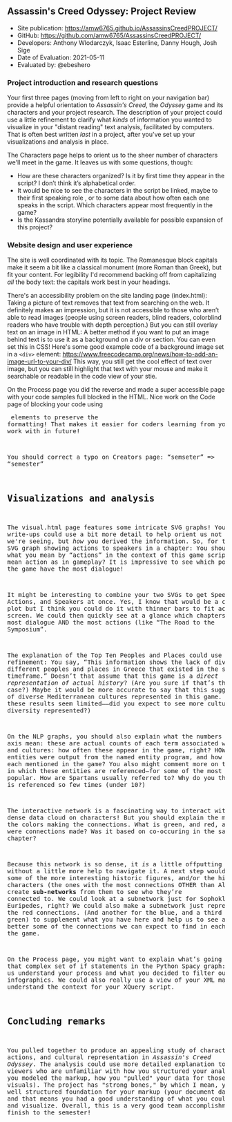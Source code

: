 ## Assassin's Creed Odyssey: Project Review

* Site publication: <https://amw6765.github.io/AssassinsCreedPROJECT/>
* GitHub: <https://github.com/amw6765/AssassinsCreedPROJECT/>
* Developers: Anthony Wlodarczyk, Isaac Esterline, Danny Hough, Josh Sige
* Date of Evaluation: 2021-05-11
* Evaluated by: @ebeshero

### Project introduction and research questions
Your first three pages (moving from left to right on your navigation bar) provide a helpful orientation to *Assassin's Creed*, the *Odyssey* game and its characters and your project research. The description of your project could use a little refinement to clarify what *kinds* of information you wanted to visualize in your "distant reading" text analysis, facilitated by computers. That is often best written *last* in a project, after you've set up your visualizations and analysis in place. 

The Characters page helps to orient us to the sheer number of characters we'll meet in the game. It leaves us with some questions, though:
* How are these characters organized? Is it by first time they appear in the script? I don’t think it’s alphabetical order.   
* It would be nice to see the characters in the script be linked, maybe to their first speaking role , or to some data about how often each one speaks in the script. Which characters appear most frequently in the game?
* Is the Kassandra storyline potentially available for possible expansion of this project?


### Website design and user experience
The site is well coordinated with its topic. The Romanesque block capitals make it seem a bit like a classical monument (more Roman than Greek), but fit your content. For legibility I'd recommend backing off from capitalizing *all* the body text: the capitals work best in your headings. 

There's an accessibility problem on the site landing page (index.html): Taking a picture of text removes that text from searching on the web. It definitely makes an impression, but it is not accessible to those who aren’t able to read images (people using screen readers, blind readers, colorblind readers who have trouble with depth perception.) But you can still overlay text on an image in HTML: A better method if you want to put an image behind text is to use it as a background on a div or section. You can even set this in CSS! Here's some good example code of a background image set in a `<div>` element:
<https://www.freecodecamp.org/news/how-to-add-an-image-url-to-your-div/> This way, you still get the cool effect of text over image, but you can still highlight that text with your mouse and make it searchable or readable in the code view of your stie. 

On the Process page you did the reverse and made a super accessible page with your code samples full blocked in the HTML. Nice work on the Code page of blocking your code using <pre> elements to preserve the formatting! That makes it easier for coders learning from your work to work with in future!

You should correct a typo on Creators page: “semseter” => “semester”

## Visualizations and analysis

The visual.html page features some intricate SVG graphs! Your write-ups could use a bit more detail to help orient us not just to what we're seeing, but *how* you derived the information. So, for the SVG graph showing actions to speakers in a chapter: You should define what you mean by “actions” in the context of this game script: do you mean action as in gameplay? It is impressive to see which portions of the game have the most dialogue!

It might be interesting to combine your two SVGs to get Speeches, Actions, and Speakers at once. Yes, I know that would be a challenge to plot but I think you could do it with thinner bars to fit across the screen. We could then quickly see at a glance which chapters have the most dialogue AND the most actions (like “The Road to the Symposium”. 

The explanation of the Top Ten Peoples and Places could use a little refinement: You say, “This information shows the lack of diversity of different peoples and places in Greece that existed in the same timeframe.” Doesn’t that assume that this game is a *direct representation of actual history*? (Are you sure if that’s the case?) Maybe it would be more accurate to say that this suggests a lack of diverse Mediterranean cultures represented in this game. (Why do these results seem limited——did you expect to see more cultural diversity represented?) 

On the NLP graphs, you should also explain what the numbers on the Y axis mean: these are actual counts of each term associated with peoples and cultures: how often these appear in the game, right? HOW MANY entities were output from the named entity program, and how often was each mentioned in the game? You also might comment more on the context in which these entities are referenced—for some of the most and least popular. How are Spartans usually referred to? Why do you think “Greek” is referenced so few times (under 10?)

The interactive network is a fascinating way to interact with that dense data cloud on characters! But you should explain the meaning of the colors making the connections. What is green, and red, and blue? How were connections made? Was it based on co-occuring in the same chapter? 

Because this network is so dense, it *is* a little offputting without a little more help to navigate it. A next step would be to take some of the more interesting historic figures, and/or the highest degree characters (the ones with the most connections OTHER than Alexios) and create **sub-networks** from them to see who they’re connected to. We could look at  a subnetwork just for Sophokles or Euripedes, right? We could also make a subnetwork just representing only the red connections. (And another for the blue, and a third for the green) to supplement what you have here and help us to see a little better some of the connections we can expect to find in each portion of the game.

On the Process page, you might want to explain what’s going on in that complex set of if statements in the Python Spacy graph: this helps us understand your process and what you decided to filter out of your infographics. We could also really use a view of your XML markup to help understand the context for your XQuery script. 

## Concluding remarks
You pulled together to produce an appealing study of characters, game actions, and cultural representation in *Assassin's Creed Odyssey*. The analysis could use more detailed explanation to help viewers who are unfamiliar with how you structured your analysis (how you modeled the markup, how you "pulled" your data for those fascinating visuals). The project has "strong bones," by which I mean, you created a well structured foundation for your markup (your document data model), and that means you had a good understanding of what you could analyze and visualize. Overall, this is a very good team accomplishment and fine finish to the semester! 


